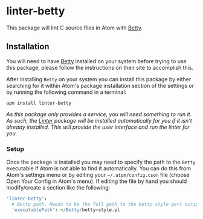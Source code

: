 # linter-betty

This package will lint C source files in Atom with
[Betty](https://github.com/holbertonschool/Betty).

## Installation
You will need to have [Betty](https://github.com/holbertonschool/Betty)
installed on your system before trying to use this package, please follow the
instructions on their site to accomplish this.

After installing `Betty` on your system you can install this package by either searching
for it within Atom's package installation section of the settings or by running the
following command in a terminal:
```ShellSession
apm install linter-betty
```

_As this package only provides a service, you will need something to run it. As
such, the [Linter](https://atom.io/packages/linter) package will be installed
automatically for you if it isn't already installed. This will provide the user interface and run the linter for you._

### Setup
Once the package is installed you may need to specify the path to the `Betty`
executable if Atom is not able to find it automatically. You can do this from
Atom's settings menu or by editing your `~/.atom/config.cson` file (choose Open Your Config in Atom's menu). If editing the file by hand you should modify/create a
section like the following:
```cson
'linter-betty':
  # Betty path. Needs to be the full path to the betty-style perl script
  'executablePath': ~/Betty/betty-style.pl
```
